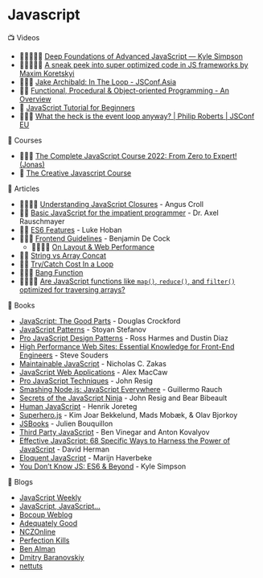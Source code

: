 # Javascript

:tv: Videos
- 🌟🌟🌟🌟🌟 [Deep Foundations of Advanced JavaScript — Kyle Simpson](https://www.youtube.com/watch?v=HcW5-P2SNec&list=PL7TWHDHuOUJu2CF_iSCczuNZviKfsMx5T&index=1)
- 🌟🌟🌟🌟🌟 [ A sneak peek into super optimized code in JS frameworks by Maxim Koretskyi](https://www.youtube.com/watch?v=_VHNTC67NR8&list=PL7TWHDHuOUJu2CF_iSCczuNZviKfsMx5T&index=3)
- 🌟🌟🌟 [Jake Archibald: In The Loop - JSConf.Asia](https://www.youtube.com/watch?v=cCOL7MC4Pl0)
- 🌟🌟 [Functional, Procedural & Object-oriented Programming - An Overview](https://youtu.be/aoE-92Ac4zE)
- 🌟 [JavaScript Tutorial for Beginners](https://www.youtube.com/watch?v=Qqx_wzMmFeA)
- 🌟🌟🌟 [What the heck is the event loop anyway? | Philip Roberts | JSConf EU](https://www.youtube.com/watch?v=8aGhZQkoFbQ&ab_channel=JSConf)

:movie_camera: Courses
- 🌟🌟🌟 [The Complete JavaScript Course 2022: From Zero to Expert!(Jonas)](https://www.udemy.com/course/the-complete-javascript-course/learn)
- 🌟 [The Creative Javascript Course](https://developedbyed.com/p/the-creative-javascript-course)

:memo: Articles
  - 🌟🌟🌟🌟 [Understanding JavaScript Closures](https://javascriptweblog.wordpress.com/2010/10/25/understanding-javascript-closures/) - Angus Croll
  - 🌟🌟 [Basic JavaScript for the impatient programmer](https://www.2ality.com/2013/06/basic-javascript.html) - Dr. Axel Rauschmayer
  - 🌟🌟 [ES6 Features](https://github.com/lukehoban/es6features) - Luke Hoban
  - 🌟🌟🌟 [Frontend Guidelines](https://github.com/bendc/frontend-guidelines) - Benjamin De Cock
    - 🌟🌟🌟🌟 [On Layout & Web Performance](https://www.kellegous.com/j/2013/01/26/layout-performance/)
  - 🌟🌟 [String vs Array Concat](https://jsperf.com/string-vs-array-concat/2)
  - 🌟🌟 [Try/Catch Cost In a Loop](https://jsperf.com/try-catch-in-loop-cost/12)
  - 🌟🌟🌟 [Bang Function](https://jsperf.com/bang-function)
  - 🌟🌟🌟🌟 [Are JavaScript functions like `map()`, `reduce()`, and `filter()` optimized for traversing arrays?](https://www.quora.com/JavaScript-programming-language-Are-Javascript-functions-like-map-reduce-and-filter-already-optimized-for-traversing-array/answer/Quildreen-Motta)
  
:closed_book: Books
  - [JavaScript: The Good Parts](https://www.amazon.com/JavaScript-Good-Parts-Douglas-Crockford/dp/0596517742) - Douglas Crockford
  - [JavaScript Patterns](https://www.amazon.com/JavaScript-Patterns-Stoyan-Stefanov/dp/0596806752) - Stoyan Stefanov
  - [Pro JavaScript Design Patterns](https://www.amazon.com/JavaScript-Design-Patterns-Recipes-Problem-Solution/dp/159059908X) - Ross Harmes and Dustin Diaz
  - [High Performance Web Sites: Essential Knowledge for Front-End Engineers](https://www.amazon.com/High-Performance-Web-Sites-Essential/dp/0596529309) - Steve Souders
  - [Maintainable JavaScript](https://www.amazon.com/Maintainable-JavaScript-Nicholas-C-Zakas/dp/1449327680) - Nicholas C. Zakas
  - [JavaScript Web Applications](https://www.amazon.com/JavaScript-Web-Applications-Alex-MacCaw/dp/144930351X) - Alex MacCaw
  - [Pro JavaScript Techniques](https://www.amazon.com/Pro-JavaScript-Techniques-John-Resig/dp/1590597273) - John Resig
  - [Smashing Node.js: JavaScript Everywhere](https://www.amazon.com/Smashing-Node-js-JavaScript-Everywhere-Magazine/dp/1119962595) - Guillermo Rauch
  - [Secrets of the JavaScript Ninja](https://www.amazon.com/Secrets-JavaScript-Ninja-John-Resig/dp/193398869X) - John Resig and Bear Bibeault
  - [Human JavaScript](http://humanjavascript.com/) - Henrik Joreteg
  - [Superhero.js](http://superherojs.com/) - Kim Joar Bekkelund, Mads Mobæk, & Olav Bjorkoy
  - [JSBooks](https://jsbooks.revolunet.com/) - Julien Bouquillon
  - [Third Party JavaScript](https://www.manning.com/books/third-party-javascript) - Ben Vinegar and Anton Kovalyov
  - [Effective JavaScript: 68 Specific Ways to Harness the Power of JavaScript](https://amzn.com/0321812182) - David Herman
  - [Eloquent JavaScript](https://eloquentjavascript.net/) - Marijn Haverbeke
  - [You Don’t Know JS: ES6 & Beyond](https://shop.oreilly.com/product/0636920033769.do) - Kyle Simpson

:open_file_folder: Blogs
  - [JavaScript Weekly](https://javascriptweekly.com/)
  - [JavaScript, JavaScript...](https://javascriptweblog.wordpress.com/)
  - [Bocoup Weblog](https://bocoup.com/weblog)
  - [Adequately Good](https://www.adequatelygood.com/)
  - [NCZOnline](https://www.nczonline.net/)
  - [Perfection Kills](http://perfectionkills.com/)
  - [Ben Alman](https://benalman.com/)
  - [Dmitry Baranovskiy](http://dmitry.baranovskiy.com/)
  - [nettuts](https://code.tutsplus.com/?s=javascript)
